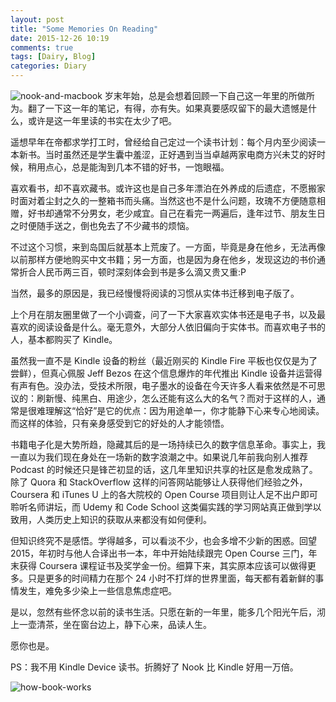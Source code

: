 ```yaml
---
layout: post
title: "Some Memories On Reading"
date: 2015-12-26 10:19
comments: true
tags: [Dairy, Blog]
categories: Diary
---
```

![nook-and-macbook](http://i1375.photobucket.com/albums/ag455/imcoddy/nook_zpsn5gygcgb.png)
岁末年始，总是会想着回顾一下自己这一年里的所做所为。翻了一下这一年的笔记，有得，亦有失。如果真要感叹留下的最大遗憾是什么，或许是这一年里读的书实在太少了吧。
<!--more-->

遥想早年在帝都求学打工时，曾经给自己定过一个读书计划：每个月内至少阅读一本新书。当时虽然还是学生囊中羞涩，正好遇到当当卓越两家电商方兴未艾的好时候，稍用点心，总是能淘到几本不错的好书，一饱眼福。

喜欢看书，却不喜欢藏书。或许这也是自己多年漂泊在外养成的后遗症，不愿搬家时面对着尘封之久的一整箱书而头痛。当然这也不是什么问题，玫瑰不方便随意相赠，好书却通常不分男女，老少咸宜。自己在看完一两遍后，逢年过节、朋友生日之时便随手送之，倒也免去了不少藏书的烦恼。

不过这个习惯，来到岛国后就基本上荒废了。一方面，毕竟是身在他乡，无法再像以前那样方便地购买中文书籍；另一方面，也是因为身在他乡，发现这边的书价通常折合人民币两三百，顿时深刻体会到书是多么滴又贵又重:P

当然，最多的原因是，我已经慢慢将阅读的习惯从实体书迁移到电子版了。

上个月在朋友圈里做了一个小调查，问了一下大家喜欢实体书还是电子书，以及最喜欢的阅读设备是什么。毫无意外，大部分人依旧偏向于实体书。而喜欢电子书的人，基本都购买了 Kindle。

虽然我一直不是 Kindle 设备的粉丝（最近刚买的 Kindle Fire 平板也仅仅是为了尝鲜），但真心佩服 Jeff Bezos 在这个信息爆炸的年代推出 Kindle 设备并运营得有声有色。没办法，受技术所限，电子墨水的设备在今天许多人看来依然是不可思议的：刷新慢、纯黑白、用途少，怎么还能有这么大的名气？而对于这样的人，通常是很难理解这“恰好”是它的优点：因为用途单一，你才能静下心来专心地阅读。而这样的体验，只有亲身感受到它的好处的人才能领悟。

书籍电子化是大势所趋，隐藏其后的是一场持续已久的数字信息革命。事实上，我一直以为我们现在身处在一场新的数字浪潮之中。如果说几年前我向别人推荐 Podcast 的时候还只是锋芒初显的话，这几年里知识共享的社区是愈发成熟了。除了 Quora 和 StackOverflow 这样的问答网站能够让人获得他们经验之外，Coursera 和 iTunes U 上的各大院校的 Open Course  项目则让人足不出户即可聆听名师讲坛，而 Udemy 和 Code School 这类偏实践的学习网站真正做到学以致用，人类历史上知识的获取从来都没有如何便利。

但知识终究不是感悟。学得越多，可以看淡不少，也会多增不少新的困惑。回望 2015，年初时与他人合译出书一本，年中开始陆续跟完 Open Course 三门，年末获得 Coursera 课程证书及奖学金一份。细算下来，其实原本应该可以做得更多。只是更多的时间精力在那个 24 小时不打烊的世界里面，每天都有着新鲜的事情发生，难免多少染上一些信息焦虑症吧。

是以，忽然有些怀念以前的读书生活。只愿在新的一年里，能多几个阳光午后，沏上一壶清茶，坐在窗台边上，静下心来，品读人生。

愿你也是。

PS：我不用 Kindle Device 读书。折腾好了 Nook 比 Kindle 好用一万倍。

![how-book-works](http://i1375.photobucket.com/albums/ag455/imcoddy/Blog/books-this-is-how-they-work-poster_zpsyb0hd9v4.jpg)
